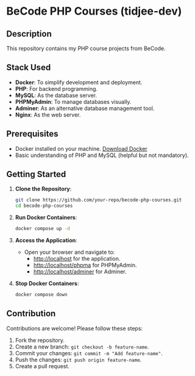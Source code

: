 # BeCode PHP Courses (tidjee-dev)

## Description

This repository contains my PHP course projects from BeCode.

## Stack Used

- **Docker**: To simplify development and deployment.
- **PHP**: For backend programming.
- **MySQL**: As the database server.
- **PHPMyAdmin**: To manage databases visually.
- **Adminer**: As an alternative database management tool.
- **Nginx**: As the web server.

## Prerequisites

- Docker installed on your machine. [Download Docker](https://www.docker.com/get-started)
- Basic understanding of PHP and MySQL (helpful but not mandatory).

## Getting Started

1. **Clone the Repository**:

   ```bash
   git clone https://github.com/your-repo/becode-php-courses.git
   cd becode-php-courses
   ```

2. **Run Docker Containers**:

   ```bash
   docker compose up -d
   ```

3. **Access the Application**:

   - Open your browser and navigate to:
     - [http://localhost](http://localhost) for the application.
     - [http://localhost/phpma](http://localhost/phpma) for PHPMyAdmin.
     - [http://localhost/adminer](http://localhost/adminer) for Adminer.

4. **Stop Docker Containers**:

   ```bash
   docker compose down
   ```

## Contribution

Contributions are welcome! Please follow these steps:

1. Fork the repository.
2. Create a new branch: `git checkout -b feature-name`.
3. Commit your changes: `git commit -m "Add feature-name"`.
4. Push the changes: `git push origin feature-name`.
5. Create a pull request.
